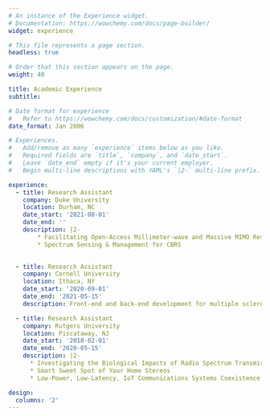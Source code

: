 ```yaml
---
# An instance of the Experience widget.
# Documentation: https://wowchemy.com/docs/page-builder/
widget: experience

# This file represents a page section.
headless: true

# Order that this section appears on the page.
weight: 40

title: Academic Experience
subtitle:

# Date format for experience
#   Refer to https://wowchemy.com/docs/customization/#date-format
date_format: Jan 2006

# Experiences.
#   Add/remove as many `experience` items below as you like.
#   Required fields are `title`, `company`, and `date_start`.
#   Leave `date_end` empty if it's your current employer.
#   Begin multi-line descriptions with YAML's `|2-` multi-line prefix.

experience:
  - title: Research Assistant
    company: Duke University
    location: Durham, NC
    date_start: '2021-08-01'
    date_end: ''
    description: |2-
        * Facilitating Open-Access Millimeter-wave and Massive MIMO Research in the COSMOS and ORBIT Testbeds
        * Spectrum Sensing & Management for CBRS

        
  - title: Research Assistant
    company: Cornell University
    location: Ithaca, NY
    date_start: '2020-09-01'
    date_end: '2021-05-15'
    description: Front-end and back-end development for multiple sclerosis lesion segmentation (MulS) challenge 

  - title: Research Assistant
    company: Rutgers University
    location: Piscataway, NJ
    date_start: '2018-02-01'
    date_end: '2020-05-15'
    description: |2-
      * Investigating the Biological Impacts of Radio Spectrum Transmissions
      * Smart Sweet Spot of Your Home Stereos
      * Low-Power, Low-Latency, IoT Communications Systems Coexistence with C-RAN 

design:
  columns: '2'
---
```


